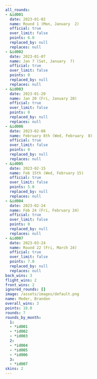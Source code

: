 ```yaml
---
all_rounds:
- &id001
  date: 2023-01-02
  name: Round 1 (Mon, January  2)
  official: true
  over_limit: false
  points: 6.0
  replaced_by: null
  replaces: null
- &id002
  date: 2023-01-07
  name: Jan 7 (Sat, January  7)
  official: true
  over_limit: false
  points: 0
  replaced_by: null
  replaces: null
- &id003
  date: 2023-01-20
  name: Jan 20 (Fri, January 20)
  official: true
  over_limit: false
  points: 0
  replaced_by: null
  replaces: null
- &id006
  date: 2023-02-08
  name: February 8th (Wed, February  8)
  official: true
  over_limit: false
  points: 0
  replaced_by: null
  replaces: null
- &id005
  date: 2023-02-15
  name: Feb 15th (Wed, February 15)
  official: true
  over_limit: false
  points: 5.0
  replaced_by: null
  replaces: null
- &id004
  date: 2023-02-24
  name: Feb 24 (Fri, February 24)
  official: true
  over_limit: false
  points: 0
  replaced_by: null
  replaces: null
- &id007
  date: 2023-03-24
  name: Round 22 (Fri, March 24)
  official: true
  over_limit: false
  points: 7.0
  replaced_by: null
  replaces: null
back_wins: 3
flight_wins: 2
front_wins: 2
ignored_rounds: []
image: /assets/images/default.png
name: Meder, Brandon
overall_wins: 3
points: 18.0
rounds: 7
rounds_by_month:
  1:
  - *id001
  - *id002
  - *id003
  2:
  - *id004
  - *id005
  - *id006
  3:
  - *id007
skins: 2
---
```

